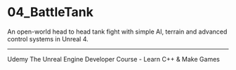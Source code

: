 # 04_BattleTank
An open-world head to head tank fight with simple AI, terrain and advanced control systems in Unreal 4.

***
Udemy The Unreal Engine Developer Course - Learn C++ & Make Games
